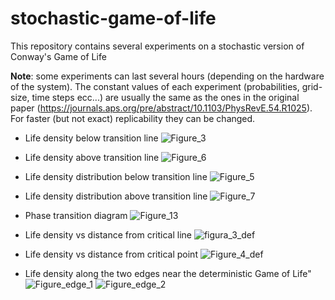 # stochastic-game-of-life
This repository contains several experiments on a stochastic version of Conway's Game of Life

**Note**: some experiments can last several hours (depending on the hardware of the system). The constant values of each experiment (probabilities, grid-size, time steps ecc...) are usually the same as the ones in the original paper (https://journals.aps.org/pre/abstract/10.1103/PhysRevE.54.R1025). For faster (but not exact) replicability they can be changed. 

* Life density below transition line
![Figure_3](https://github.com/fbizza/stochastic-game-of-life/assets/109001290/17d76be3-e517-4baa-b4bd-3c72ddafdc23)

* Life density above transition line
![Figure_6](https://github.com/fbizza/stochastic-game-of-life/assets/109001290/72116246-5ade-446f-afad-70477470a1ee)

* Life density distribution below transition line
![Figure_5](https://github.com/fbizza/stochastic-game-of-life/assets/109001290/ae1e8065-166d-43bb-8aab-b7199b2f187a)

* Life density distribution above transition line
![Figure_7](https://github.com/fbizza/stochastic-game-of-life/assets/109001290/17b82cdc-74b1-476c-9a81-7f6afa62a7d1)


* Phase transition diagram
![Figure_13](https://github.com/fbizza/stochastic-game-of-life/assets/109001290/9af84da0-f2c2-4225-87c4-9389d271d8e8)

* Life density vs distance from critical line
![figura_3_def](https://github.com/fbizza/stochastic-game-of-life/assets/109001290/a65a1845-d47f-4117-b6e9-8ca8a9615909)

* Life density vs distance from critical point
![Figure_4_def](https://github.com/fbizza/stochastic-game-of-life/assets/109001290/7a8d3d11-0c26-49f3-90dc-d2abbc3abf0e)

* Life density along the two edges near the deterministic Game of Life"
![Figure_edge_1](https://github.com/fbizza/stochastic-game-of-life/assets/109001290/63740157-85f2-4a09-bbdc-a1568e93e504)
![Figure_edge_2](https://github.com/fbizza/stochastic-game-of-life/assets/109001290/943e1190-409a-4b27-beb2-cee160fa5e34)

